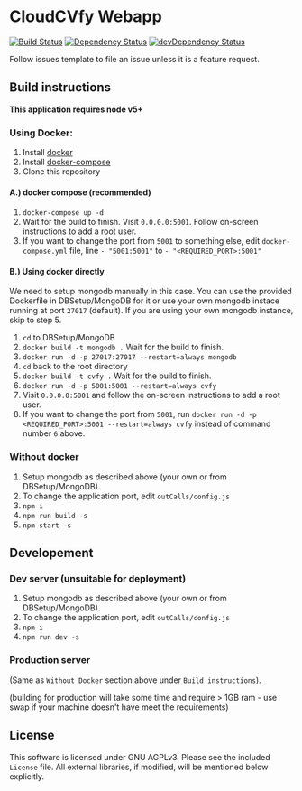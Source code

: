 # CloudCVfy Webapp

[![Build Status](https://travis-ci.org/batra-mlp-lab/CloudCVfy-Frontend.svg?branch=master)](https://travis-ci.org/batra-mlp-lab/CloudCVfy-Frontend)
[![Dependency Status](https://david-dm.org/batra-mlp-lab/CloudCVfy-Frontend.svg)](https://david-dm.org/batra-mlp-lab/CloudCVfy-Frontend)
[![devDependency Status](https://david-dm.org/batra-mlp-lab/CloudCVfy-Frontend/dev-status.svg)](https://david-dm.org/batra-mlp-lab/CloudCVfy-Frontend#info=devDependencies)

Follow issues template to file an issue unless it is a feature request.

## Build instructions

**This application requires node v5+**

### Using Docker:

1. Install [docker](https://docs.docker.com/engine/installation/)
2. Install [docker-compose](https://docs.docker.com/compose/install/)
3. Clone this repository

#### A.) docker compose (recommended)

1. `docker-compose up -d`
2. Wait for the build to finish. Visit `0.0.0.0:5001`. Follow on-screen instructions to add a root user.
3. If you want to change the port from `5001` to something else, edit `docker-compose.yml` file, line `- "5001:5001"` to `- "<REQUIRED_PORT>:5001"`

#### B.) Using docker directly

We need to setup mongodb manually in this case.
You can use the provided Dockerfile in DBSetup/MongoDB for it or use your own mongodb instace running at port `27017` (default). 
If you are using your own mongodb instance, skip to step 5.

1. `cd` to DBSetup/MongoDB
2. `docker build -t mongodb .` Wait for the build to finish.
3. `docker run -d -p 27017:27017 --restart=always mongodb`
4. `cd` back to the root directory
5. `docker build -t cvfy .` Wait for the build to finish.
6. `docker run -d -p 5001:5001 --restart=always cvfy`
7. Visit `0.0.0.0:5001` and follow the on-screen instructions to add a root user.
8. If you want to change the port from `5001`, run `docker run -d -p <REQUIRED_PORT>:5001 --restart=always cvfy` instead of command number `6` above.

### Without docker

1. Setup mongodb as described above (your own or from DBSetup/MongoDB).
2. To change the application port, edit `outCalls/config.js`
3. `npm i`
4. `npm run build -s`
5. `npm start -s`

## Developement

### Dev server (unsuitable for deployment)

1. Setup mongodb as described above (your own or from DBSetup/MongoDB).
2. To change the application port, edit `outCalls/config.js`
3. `npm i`
4. `npm run dev -s`

### Production server

(Same as `Without Docker` section above under `Build instructions`).

(building for production will take some time and require > 1GB ram - use swap if your machine doesn't have meet the requirements)

## License

This software is licensed under GNU AGPLv3. Please see the included `License` file. All external libraries, if modified, will be mentioned below explicitly.
